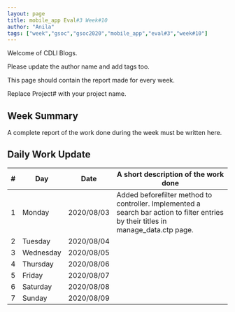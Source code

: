 ```yaml
---
layout: page
title: mobile_app Eval#3 Week#10
author: "Anila"
tags: ["week","gsoc","gsoc2020","mobile_app","eval#3","week#10"]
---
```

Welcome of CDLI Blogs.

Please update the author name and add tags too. 

This page should contain the report made for every week.

Replace Project# with your project name.

## Week Summary

A complete report of the work done during the week must be written here. 


## Daily Work Update

|\#|Day|Date|A short description of the work done|  
|---	|---	|---	|---	|  
|1   	| Monday 	|   2020/08/03	|Added beforefilter method to controller. Implemented a search bar action to filter entries by their titles in manage_data.ctp page.   	|  
|2   	| Tuesday  	|   2020/08/04	|   	|  
|3   	| Wednesday  	|  2020/08/05 	|   	|  
|4   	| Thursday  	|   2020/08/06	|   	|  
|5   	| Friday  	|   2020/08/07	|   	|  
|6   	| Saturday  	|   2020/08/08	|   	|  
|7   	| Sunday  	|   2020/08/09	|   	|  
